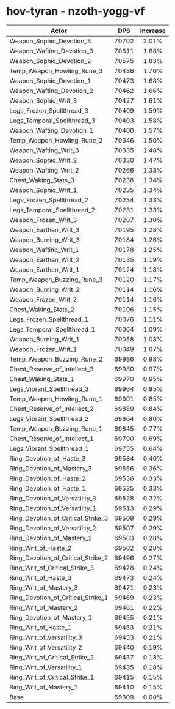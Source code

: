 # hov-tyran - nzoth-yogg-vf
| Actor | DPS | Increase |
|---|:---:|:---:|
|Weapon_Sophic_Devotion_3|70702|2.01%|
|Weapon_Wafting_Devotion_3|70611|1.88%|
|Weapon_Sophic_Devotion_2|70575|1.83%|
|Temp_Weapon_Howling_Rune_3|70486|1.70%|
|Weapon_Sophic_Devotion_1|70473|1.68%|
|Weapon_Wafting_Devotion_2|70462|1.66%|
|Weapon_Sophic_Writ_3|70427|1.61%|
|Legs_Frozen_Spellthread_3|70409|1.59%|
|Legs_Temporal_Spellthread_3|70403|1.58%|
|Weapon_Wafting_Devotion_1|70400|1.57%|
|Temp_Weapon_Howling_Rune_2|70346|1.50%|
|Weapon_Wafting_Writ_3|70335|1.48%|
|Weapon_Sophic_Writ_2|70330|1.47%|
|Weapon_Wafting_Writ_2|70266|1.38%|
|Chest_Waking_Stats_3|70238|1.34%|
|Weapon_Sophic_Writ_1|70235|1.34%|
|Legs_Frozen_Spellthread_2|70234|1.33%|
|Legs_Temporal_Spellthread_2|70231|1.33%|
|Weapon_Frozen_Writ_3|70207|1.30%|
|Weapon_Earthen_Writ_3|70195|1.28%|
|Weapon_Burning_Writ_3|70184|1.26%|
|Weapon_Wafting_Writ_1|70178|1.25%|
|Weapon_Earthen_Writ_2|70135|1.19%|
|Weapon_Earthen_Writ_1|70124|1.18%|
|Temp_Weapon_Buzzing_Rune_3|70120|1.17%|
|Weapon_Burning_Writ_2|70114|1.16%|
|Weapon_Frozen_Writ_2|70114|1.16%|
|Chest_Waking_Stats_2|70106|1.15%|
|Legs_Frozen_Spellthread_1|70076|1.11%|
|Legs_Temporal_Spellthread_1|70064|1.09%|
|Weapon_Burning_Writ_1|70058|1.08%|
|Weapon_Frozen_Writ_1|70049|1.07%|
|Temp_Weapon_Buzzing_Rune_2|69986|0.98%|
|Chest_Reserve_of_Intellect_3|69980|0.97%|
|Chest_Waking_Stats_1|69970|0.95%|
|Legs_Vibrant_Spellthread_3|69964|0.95%|
|Temp_Weapon_Howling_Rune_1|69901|0.85%|
|Chest_Reserve_of_Intellect_2|69889|0.84%|
|Legs_Vibrant_Spellthread_2|69864|0.80%|
|Temp_Weapon_Buzzing_Rune_1|69845|0.77%|
|Chest_Reserve_of_Intellect_1|69790|0.69%|
|Legs_Vibrant_Spellthread_1|69755|0.64%|
|Ring_Devotion_of_Haste_3|69584|0.40%|
|Ring_Devotion_of_Mastery_3|69556|0.36%|
|Ring_Devotion_of_Haste_2|69536|0.33%|
|Ring_Devotion_of_Haste_1|69535|0.33%|
|Ring_Devotion_of_Versatility_3|69528|0.32%|
|Ring_Devotion_of_Versatility_1|69513|0.29%|
|Ring_Devotion_of_Critical_Strike_3|69509|0.29%|
|Ring_Devotion_of_Versatility_2|69507|0.29%|
|Ring_Devotion_of_Mastery_2|69503|0.28%|
|Ring_Writ_of_Haste_2|69502|0.28%|
|Ring_Devotion_of_Critical_Strike_2|69496|0.27%|
|Ring_Writ_of_Critical_Strike_3|69478|0.24%|
|Ring_Writ_of_Haste_3|69473|0.24%|
|Ring_Writ_of_Mastery_3|69471|0.23%|
|Ring_Devotion_of_Critical_Strike_1|69469|0.23%|
|Ring_Writ_of_Mastery_2|69461|0.22%|
|Ring_Devotion_of_Mastery_1|69455|0.21%|
|Ring_Writ_of_Haste_1|69453|0.21%|
|Ring_Writ_of_Versatility_3|69453|0.21%|
|Ring_Writ_of_Versatility_2|69440|0.19%|
|Ring_Writ_of_Critical_Strike_2|69437|0.18%|
|Ring_Writ_of_Versatility_1|69435|0.18%|
|Ring_Writ_of_Critical_Strike_1|69415|0.15%|
|Ring_Writ_of_Mastery_1|69410|0.15%|
|Base|69309|0.00%|
